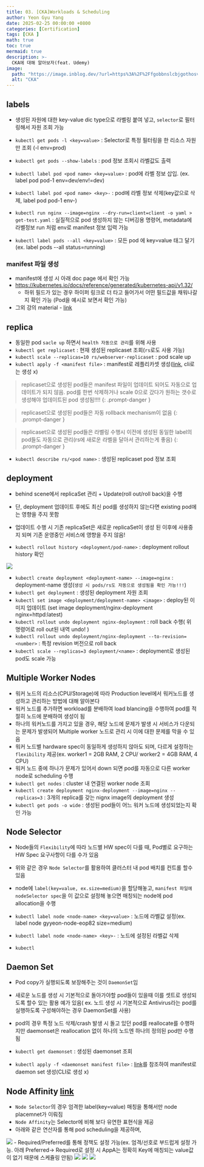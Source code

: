 ```yaml
---
title: 03. [CKA]Workloads & Scheduling
author: Yeon Gyu Yang
date: 2025-02-25 00:00:00 +0800
categories: [Certification]
tags: [CKA ]
math: true
toc: true
mermaid: true
description: >-
  CKA에 대해 알아보자(feat. Udemy)
image:
  path: "https://image.inblog.dev/?url=https%3A%2F%2Ffgobbnslcbjgothosvni.supabase.co%2Fstorage%2Fv1%2Fobject%2Fpublic%2Fimages%2Ffeatured_image%2F2024-08-25T17%3A27%3A36.968Z-4e6c06c4-6921-46e5-9e24-888b926522af&w=750&q=75"
  alt: "CKA"
---
```


## labels
- 생성된 자원에 대한 key-value dic type으로 라벨링 붙여 넣고, `selector`로 필터링해서 자원 조회 가능

- `kubectl get pods -l <key=value>` : Selector로 특정 필터링을 한 리소스 자원만 조회 (-l env=prod)
- `kubectl get pods --show-labels` : pod 정보 조회시 라벨값도 출력
- `kubectl label pod <pod name> <key=value>` : pod에 라벨 정보 삽입. (ex. label pod pod-1 env=dev/env!=dev)
- `kubectl label pod <pod name> <key>-` : pod에 라벨 정보 삭제(key값으로 삭제, label pod pod-1 env-)
- `kubectl run nginx --image=nginx --dry-run=client=client -o yaml > get-test.yaml` : 실질적으로 pod 생성하지 않는 디버깅용 명령어, metadata에 라벨정보 run 처럼 env로 manifest 정보 입력 가능
- `kubectl label pods --all <key=value>` : 모든 pod 에 key=value 태그 달기 (ex. label pods --all status=running)

### manifest 파일 생성
- manifest에 생성 시 아래 doc page 에서 확인 가능
- https://kubernetes.io/docs/reference/generated/kubernetes-api/v1.32/
  - 하위 필드가 있는 경우 하이퍼 링크로 더 타고 들어가서 어떤 필드값을 채워나갈지 확인 가능 (Pod을 예시로 보면서 확인 가능)
- 그외 강의 material - [link](https://github.com/zealvora/certified-kubernetes-administrator/blob/master/Domain%201%20-%20Core%20Concepts/manifest-structure.md)

## replica
- 동일한 pod `sacle up` 하면서 `health 자동으로 관리`를 위해 사용
- `kubectl get replicaset` : 현재 생성된 replicaset 조회(`rs`로도 사용 가능)
- `kubectl scale --replicas=10 rs/webserver-replicaset` : pod scale up
- `kubectl apply -f <manifest file>` : manifest로 레플리카셋 생성([link](https://kubernetes.io/ko/docs/concepts/workloads/controllers/replicaset/), cli로는 생성 x)

> replicaset으로 생성된 pod들은 manifest 파일이 업데이트 되어도 자동으로 업데이트가 되지 않음. pod를 한번 삭제하거나 scale 0으로 갔다가 원하는 갯수로 생성해야 업데이트된  pod 생성됨!!!!
{: .prompt-danger }

> replicaset으로 생성된 pod들은 자동 rollback mechanism이 없음
{: .prompt-danger }

> replicaset으로 생성된 pod들은 라벨링 수행시 이전에 생성된 동일한 label의 pod들도 자동으로 관리(rs에 새로운 라벨을 달아서 관리하는게 좋음)
{: .prompt-danger }

- `kubectl describe rs/<pod name>` : 생성된 replicaset pod 정보 조회
 

## deployment
- behind scene에서 replicaSet 관리 + Update(roll out/roll back)을 수행 
- 단, deployment 업데이트 후에도 최신 pod를 생성하지 않는다면 existing pod에는 영향을 주지 못함
- 업데이트 수행 시 기존 replicaSet은 새로운 replicaSet이 생성 된 이후에 사용중지 되며 기존 운영중인 서비스에 영향을 주지 않음!

- `kubectl rollout history <deployment/pod-name>` : deployment rollout history 확인

<img src="/assets/img/post/cka/2.png">

- `kubectl create deployment <deployment-name> --image=nginx` : deployment-name 생성(`생성 시 pods/rs도 자동으로 생성됨을 확인 가능!!!`)
- `kubectl get deployment` : 생성된 deployment 자원 조회
- `kubectl set image <deployment/deployment-name> <image>` : deploy된 이미지 업데이트 (set image deployment/nginx-deployment nginx=httpd:latest)
- `kubectl rollout undo deployment nginx-deployment` : roll back 수행( 위 명령어로 roll out된 내역 undo! )
- `kubectl rollout undo deployment/nginx-deployment --to-revision=<number>` : 특정 revision 버전으로 roll back
- `kubectl scale --replicas=3 deployment/<name>` : deployment로 생성된 pod도 scale 가능

## Multiple Worker Nodes
- 워커 노드의 리소스(CPU/Storage)에 따라 Production level에서 워커노드를 생성하고 관리하는 방법에 대해 알아본다
- 워커 노드를 추가하면 workload를 분배하여 load blancing을 수행하여 pod를 적절히 노드에 분배하여 생성이 됨
- 하나의 워커노드를 가지고 있을 경우, 해당 노드에 문제가 발생 시 서비스가 다운되는 문제가 발생되어 Multiple worker 노드로 관리 시 이에 대한 문제를 막을 수 있음
- 워커 노드별 hardware spec이 동일하게 생성하지 않아도 되며, 다르게 설정하는 `flexibility` 제공(ex. worker1 = 2GB RAM, 2 CPU/ worker2 = 4GB RAM, 4 CPU)
- 워커 노드 중에 하나가 문제가 있어서 down 되면 pod를 자동으로 다른 worker node로 scheduling 수행
- `kubectl get nodes` : cluster 내 연결된 worker node 조회
- `kubectl create deployment nginx-deployment --image=nginx --replicas=3` : 3개의 replica를 갖는 nignx image의 deployment 생성
- `kubectl get pods -o wide` : 생성된 pod들이 어느 워커 노드에 생성되었는지 확인 가능

## Node Selector
- Node들의 `Flexibility`에 따라 노드별 HW spec이 다를 때, Pod별로 요구하는 HW Spec 요구사항이 다를 수가 있음
- 위와 같은 경우 `Node Selector`를 활용하여 클러스터 내 pod 배치를 컨트롤 할수 있음
- node에 `label(key=value, ex.size=medium)`을 할당해놓고, `manifest 파일에 nodeSelector spec`을 이 값으로 설정해 놓으면 매칭되는 node에 pod allocation을 수행

- `kubectl label node <node-name> <key=value>` : 노드에 라벨값 설정(ex. label node gyyeon-node-eop82 size=medium)
- `kubectl label node <node-name> <key>-` : 노드에 설정된 라벨값 삭제
- `kubectl `

## Daemon Set
- Pod copy가 실행되도록 보장해주는 것이 `DaemonSet`임
- 새로운 노드를 생성 시 기본적으로 돌아가야할 pod들이 있을때 이를 셋트로 생성되도록 할수 있는 활용 예가 있음( ex. 노드 생성 시 기본적으로 Antivirus라는 pod를 실행하도록 구성해야하는 경우 DaemonSet를 사용)
- pod의 경우 특정 노드 삭제/crash 발생 시 돌고 있던 pod를 reallocate를 수행하지만 daemonset은 reallocation 없이 하나의 노드엔 하나의 정의된 pod만 수행됨

- `kubectl get daemonset` : 생성된 daemonset 조회
- `kubectl apply -f <daemonset manifest file>` : [link](https://kubernetes.io/ko/docs/concepts/workloads/controllers/daemonset/)를 참조하여 manifest로 daemon set 생성(CLI로 생성 x)

## Node Affinity [link](https://kubernetes.io/ko/docs/tasks/configure-pod-container/assign-pods-nodes-using-node-affinity/)
- `Node Selector`의 경우 엄격한 label(key=value) 매칭을 통해서만 node placemnet가 이뤄짐
- `Node Affinity`는 Selector에 비해 보다 유연한 표현식을 제공
- 아래와 같은 연산자를 통해 pod scheduling을 제공하며,
<img src="/assets/img/post/cka/3.png">
- Required/Preferred를 통해 정책도 설정 가능(ex. 엄격/선호로 부드럽게 설정 가능. 아래 Preferred-> Required로 설정 시 AppA는 정확히 Key에 매칭되는 value값이 없기 때문에 스케쥴링 안됨)
<img src="/assets/img/post/cka/4.png">
<img src="/assets/img/post/cka/5.png">
<img src="/assets/img/post/cka/6.png">

